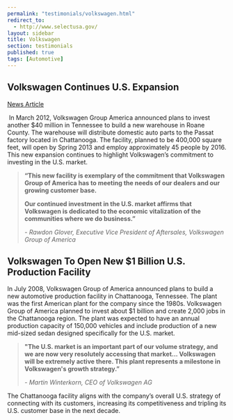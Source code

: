 ```yaml
---
permalink: "testimonials/volkswagen.html"
redirect_to:
  - http://www.selectusa.gov/
layout: sidebar
title: Volkswagen
section: testimonials
published: true
tags: [Automotive]
---
```

## Volkswagen Continues U.S. Expansion

[News Article](http://www.thedetroitbureau.com/2012/03/vw-continues-u-s-expansion/)

&nbsp;In March 2012, Volkswagen Group America announced plans to invest another $40 million in Tennessee to build a new warehouse in Roane County. The warehouse will distribute domestic auto parts to the Passat factory located in Chattanooga. The facility, planned to be 400,000 square feet, will open by Spring 2013 and employ approximately 45 people by 2016. This new expansion continues to highlight Volkswagen’s commitment to investing in the U.S. market. 

>**“This new facility is exemplary of the commitment that Volkswagen Group of America has to meeting the needs of our dealers and our growing customer base.**
>
>**Our continued investment in the U.S. market affirms that Volkswagen is dedicated to the economic vitalization of the communities where we do business.”**
>
>_- Rawdon Glover, Executive Vice President of Aftersales, Volkswagen Group of America_

## Volkswagen To Open New $1 Billion U.S. Production Facility

In July 2008, Volkswagen Group of America announced plans to build a new automotive production facility in Chattanooga, Tennessee. The plant was the first American plant for the company since the 1980s. Volkswagen Group of America planned to invest about $1 billion and create 2,000 jobs in the Chattanooga region. The plant was expected to have an annual production capacity of 150,000 vehicles and include production of a new mid-sized sedan designed specifically for the U.S. market.&nbsp;&nbsp;&nbsp; 

>**"The U.S. market is an important part of our volume strategy, and we are now very resolutely accessing that market... Volkswagen will be extremely active there. This plant represents a milestone in Volkswagen's growth strategy.”**
>
>_- Martin Winterkorn, CEO of Volkswagen AG_

The Chattanooga facility aligns with the company’s overall U.S. strategy of connecting with its customers, increasing its competitiveness and tripling its U.S. customer base in the next decade.&nbsp; 
 
